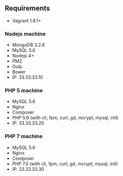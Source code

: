 ## Requirements

- Vagrant 1.8.1+


### Nodejs machine

- MongoDB 3.2.6
- MySQL 5.6
- Nodejs 4+
- PM2
- Gulp
- Bower
- IP: 33.33.33.10


### PHP 5 machine

- MySQL 5.6
- Nginx
- Composer
- PHP 5.6 (with cli, fpm, curl, gd, mcrypt, mysql, intl)
- IP: 33.33.33.20


### PHP 7 machine

- MySQL 5.6
- Nginx
- Composer
- PHP 7.0 (with cli, fpm, curl, gd, mcrypt, mysql, intl)
- IP: 33.33.33.30

